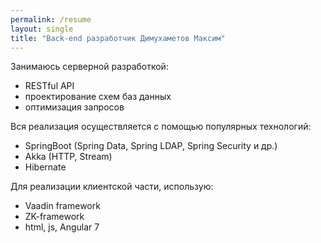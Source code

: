 ```yaml
---
permalink: /resume
layout: single
title: "Back-end разработчик Димухаметов Максим"
---
```


Занимаюсь серверной разработкой:
 <ul>
    <li>RESTful API</li>
    <li>проектирование схем баз данных</li>
    <li>оптимизация запросов</li>
 </ul>
 Вся реализация осуществляется с помощью популярных технологий:
 <ul>
    <li>SpringBoot (Spring Data, Spring LDAP, Spring Security и др.)</li>
    <li>Akka (HTTP, Stream)</li>
    <li>Hibernate</li>
 </ul>
 Для реализации клиентской части, использую:
 <ul>
    <li>Vaadin framework</li>
    <li>ZK-framework</li>
    <li>html, js, Angular 7</li>
 </ul>